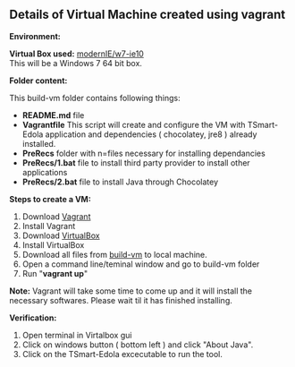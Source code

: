 __Details of Virtual Machine created using vagrant__
------------------------------------------------

__Environment:__

__Virtual Box used:__ [modernIE/w7-ie10](https://atlas.hashicorp.com/modernIE/boxes/w7-ie10)  
This will be a Windows 7 64 bit box.

__Folder content:__

This build-vm folder contains following things:
- __README.md__ file
- __Vagrantfile__  This script will create and configure the VM with TSmart-Edola application and dependencies ( chocolatey, jre8 ) already installed.
- __PreRecs__ folder with n=files necessary for installing dependancies
- __PreRecs/1.bat__ file to install third party provider to install other applications
- __PreRecs/2.bat__ file to install Java through Chocolatey


__Steps to create a VM:__

1. Download [Vagrant](https://www.vagrantup.com/)
2. Install Vagrant
3. Download [VirtualBox](https://www.virtualbox.org/wiki/Downloads)
4. Install VirtualBox
5. Download all files from [build-vm](https://github.com/SoftwareEngineeringToolDemos/ICSE-2013-JITTAC/tree/master/build-vm) to local machine.
6. Open a command line/teminal window and go to build-vm folder
7. Run "__vagrant up__"

__Note:__ Vagrant will take some time to come up and it will install the necessary softwares. Please wait til it has finished installing.

__Verification:__

1. Open terminal in Virtalbox gui
2. Click on windows button ( bottom left ) and click "About Java". 
3. Click on the TSmart-Edola excecutable to run the tool.
